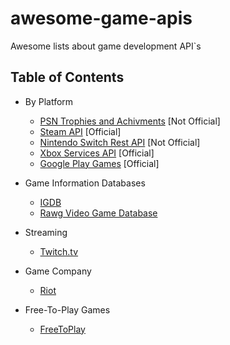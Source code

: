 # awesome-game-apis
Awesome lists about game development API`s

## Table of Contents

- By Platform
  - [PSN Trophies and Achivments](https://psn-api.achievements.app/) [Not Official]
  - [Steam API](https://partner.steamgames.com/) [Official]
  - [Nintendo Switch Rest API](https://github.com/ZekeSnider/NintendoSwitchRESTAPI) [Not Official]
  - [Xbox Services API](https://docs.microsoft.com/en-us/gaming/gdk/_content/gc/live/get-started/live-gs-xbl-apis) [Official]
  - [Google Play Games](https://developers.google.com/games/services/web/api) [Official]

- Game Information Databases
  - [IGDB](https://www.igdb.com/api) 
  - [Rawg Video Game Database](https://rapidapi.com/accujazz/api/rawg-video-games-database)  

- Streaming
  - [Twitch.tv](https://dev.twitch.tv/docs/api/) 

- Game Company
  - [Riot](https://developer.riotgames.com/) 

- Free-To-Play Games
  - [FreeToPlay](https://www.freetogame.com/api-doc)   

